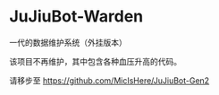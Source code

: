 # JuJiuBot-Warden

一代的数据维护系统（外挂版本）

该项目不再维护，其中包含各种血压升高的代码。

请移步至 https://github.com/MicIsHere/JuJiuBot-Gen2

